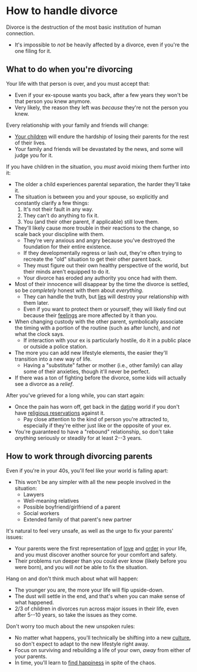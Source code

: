 
# How to handle divorce

Divorce is the destruction of the most basic institution of human connection.

- It's impossible to *not* be heavily affected by a divorce, even if you're the one filing for it.

## What to do when you're divorcing

Your life with that person is over, and you must accept that:

- Even if your ex-spouse wants you back, after a few years they won't be that person you knew anymore.
- Very likely, the reason they left was *because* they're not the person you knew.

Every relationship with your family and friends will change:

- [Your children](parenting-2_children.md) will endure the hardship of losing their parents for the rest of their lives.
- Your family and friends will be devastated by the news, and some will judge you for it.

If you have children in the situation, you *must* avoid mixing them further into it:

- The older a child experiences parental separation, the harder they'll take it.
- The situation is between you and your spouse, so explicitly and constantly clarify a few things:
  1. It's not their fault in any way.
  2. They can't do anything to fix it.
  3. You (and their other parent, if applicable) still love them.
- They'll likely cause more trouble in their reactions to the change, so scale back your discipline with them.
  - They're very anxious and angry because you've destroyed the foundation for their entire existence.
  - If they developmentally regress or lash out, they're often trying to recreate the "old" situation to get their other parent back.
  - They must figure out their own healthy perspective of the world, but their minds aren't equipped to do it.
  - Your divorce has eroded any authority you once had with them.
- Most of their innocence will disappear by the time the divorce is settled, so be *completely* honest with them about *everything*.
  - They can handle the truth, but [lies](people-lying.md) will destroy your relationship with them later.
  - Even if you want to protect them or yourself, they will likely find out because their [feelings](mind-feelings.md) are more affected by it than you.
- When changing custody with the other parent, symbolically associate the timing with a portion of the routine (such as after lunch), and *not* what the clock says.
  - If interaction with your ex is particularly hostile, do it in a public place or outside a police station.
- The more you can add new lifestyle elements, the easier they'll transition into a new way of life.
  - Having a "substitute" father or mother (i.e., other family) can allay some of their anxieties, though it'll never be perfect.
- If there was a ton of fighting before the divorce, some kids will actually see a divorce as a *relief*.

After you've grieved for a long while, you can start again:

- Once the pain has worn off, get back in the [dating](relationships-2_dating.md) world if you don't have [religious reservations](church-family.md) against it.
  - Pay close attention to the kind of person you're attracted to, especially if they're either just like or the opposite of your ex.
- You're guaranteed to have a "rebound" relationship, so don't take *anything* seriously or steadily for at least 2--3 years.

## How to work through divorcing parents

Even if you're in your 40s, you'll feel like your world is falling apart:

- This won't be any simpler with all the new people involved in the situation:
  - Lawyers
  - Well-meaning relatives
  - Possible boyfriend/girlfriend of a parent
  - Social workers
  - Extended family of that parent's new partner

It's natural to feel very unsafe, as well as the urge to fix your parents' issues:

- Your parents were the first representation of [love](people-love.md) and [order](understanding-certainty.md) in your life, and you must discover another source for your comfort and safety.
- Their problems run deeper than you could ever know (likely before you were born), and you will *not* be able to fix the situation.

Hang on and don't think much about what will happen:

- The younger you are, the more your life will flip upside-down.
- The dust will settle in the end, and that's when you can make sense of what happened.
- 2/3 of children in divorces run across major issues in their life, even after 5--10 years, so take the issues as they come.

Don't worry too much about the new unspoken rules:

- No matter what happens, you'll technically be shifting into a new [culture](culture.md), so don't expect to adapt to the new lifestyle right away.
- Focus on surviving and rebuilding a life of your own, *away* from either of your parents.
- In time, you'll learn to [find happiness](mind-feelings-happiness-focus.md) in spite of the chaos.
